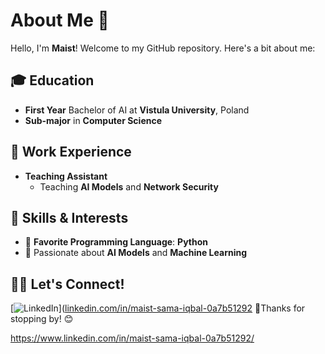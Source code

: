 # About Me 👋

Hello, I'm **Maist**! Welcome to my GitHub repository. Here's a bit about me:

## 🎓 Education
- **First Year** Bachelor of AI at **Vistula University**, Poland  
- **Sub-major** in **Computer Science**

## 💼 Work Experience
- **Teaching Assistant**  
  - Teaching **AI Models** and **Network Security**

## 🔧 Skills & Interests
- 🐍 **Favorite Programming Language**: **Python**
- 🤖 Passionate about **AI Models** and **Machine Learning**

## 🧑‍💻 Let's Connect!
[![LinkedIn](https://img.shields.io/badge/LinkedIn-0077B5?style=flat&logo=linkedin&logoColor=white)]([linkedin.com/in/maist-sama-iqbal-0a7b51292](https://www.linkedin.com/in/maist-sama-iqbal-0a7b51292/)
🚀Thanks for stopping by! 😊

https://www.linkedin.com/in/maist-sama-iqbal-0a7b51292/
